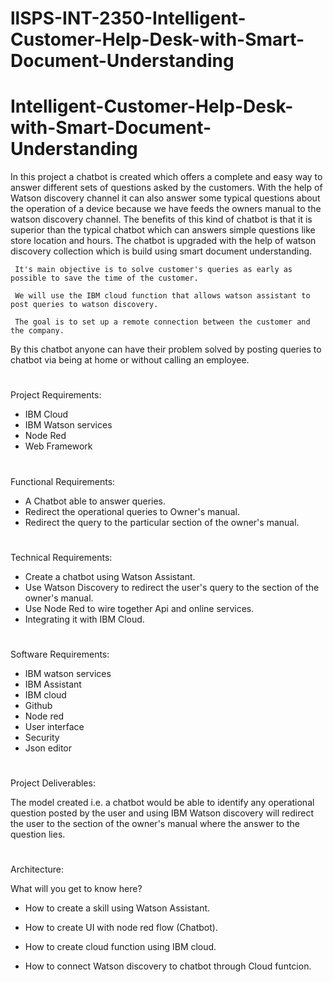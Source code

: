 # llSPS-INT-2350-Intelligent-Customer-Help-Desk-with-Smart-Document-Understanding
# Intelligent-Customer-Help-Desk-with-Smart-Document-Understanding #
In this project a chatbot is created which offers a complete and easy way to answer different sets of questions asked by the customers. With the help of Watson discovery channel it can also answer some typical questions about the operation of a device because we have feeds the owners manual to the watson discovery channel. The benefits of this kind of chatbot is that it is superior than the typical chatbot which can answers simple questions like store location and hours. The chatbot is upgraded with the help of watson discovery collection which is build using smart document understanding.

     It's main objective is to solve customer's queries as early as possible to save the time of the customer. 
     
     We will use the IBM cloud function that allows watson assistant to post queries to watson discovery.

     The goal is to set up a remote connection between the customer and the company. 
By this chatbot anyone can have their problem solved by posting queries to chatbot via being at home or without calling an employee.
#  #
Project Requirements:

   * IBM Cloud
   * IBM Watson services
   * Node Red
   * Web Framework
#  #   
Functional Requirements:

 * A Chatbot able to answer queries.
 * Redirect the operational queries to Owner's manual.
 * Redirect the query to the particular section of the owner's manual.
 
#  #
Technical Requirements:

 * Create a chatbot using Watson Assistant.
 * Use Watson Discovery to  redirect the user's query to the section of the owner's manual.
 * Use Node Red to wire together Api and online services.
 * Integrating it with IBM Cloud.
 
#  #
Software Requirements:

* IBM watson services
* IBM Assistant
* IBM cloud
* Github
* Node red
* User interface
* Security
* Json editor
#  #
Project Deliverables:

The model created i.e. a chatbot would be able to identify any operational question posted by the user
and using IBM Watson discovery will redirect the user to the  section of the owner's manual
where the answer to the question lies.
#  #
Architecture:

What will you get to know here?
 * How to create a skill using Watson Assistant.

 * How to create UI with node red flow (Chatbot).

 * How to create cloud function using IBM cloud.

 * How to connect Watson discovery to chatbot through Cloud funtcion.
